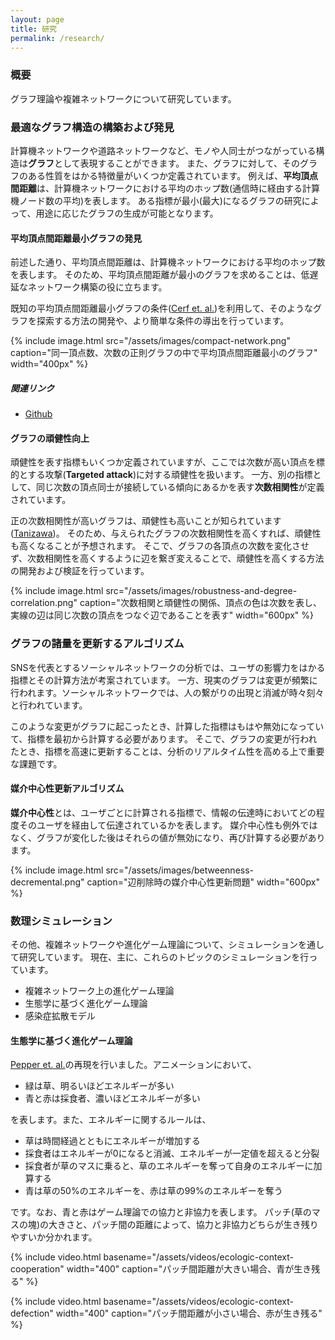```yaml
---
layout: page
title: 研究
permalink: /research/
---
```


### 概要
グラフ理論や複雑ネットワークについて研究しています。

### 最適なグラフ構造の構築および発見
計算機ネットワークや道路ネットワークなど、モノや人同士がつながっている構造は**グラフ**として表現することができます。
また、グラフに対して、そのグラフのある性質をはかる特徴量がいくつか定義されています。
例えば、**平均頂点間距離**は、計算機ネットワークにおける平均のホップ数(通信時に経由する計算機ノード数の平均)を表します。
ある指標が最小(最大)になるグラフの研究によって、用途に応じたグラフの生成が可能となります。


#### 平均頂点間距離最小グラフの発見
前述した通り、平均頂点間距離は、計算機ネットワークにおける平均のホップ数を表します。
そのため、平均頂点間距離が最小のグラフを求めることは、低遅延なネットワーク構築の役に立ちます。

既知の平均頂点間距離最小グラフの条件([Cerf et. al.])を利用して、そのようなグラフを探索する方法の開発や、より簡単な条件の導出を行っています。

{% include image.html src="/assets/images/compact-network.png" caption="同一頂点数、次数の正則グラフの中で平均頂点間距離最小のグラフ" width="400px" %}


##### 関連リンク
* [Github](https://www.github.com/y-satotani/gmg-finder)


#### グラフの頑健性向上
頑健性を表す指標もいくつか定義されていますが、ここでは次数が高い頂点を標的とする攻撃(**Targeted attack**)に対する頑健性を扱います。
一方、別の指標として、同じ次数の頂点同士が接続している傾向にあるかを表す**次数相関性**が定義されています。

正の次数相関性が高いグラフは、頑健性も高いことが知られています([Tanizawa])。
そのため、与えられたグラフの次数相関性を高くすれば、頑健性も高くなることが予想されます。
そこで、グラフの各頂点の次数を変化させず、次数相関性を高くするように辺を繋ぎ変えることで、頑健性を高くする方法の開発および検証を行っています。

{% include image.html src="/assets/images/robustness-and-degree-correlation.png" caption="次数相関と頑健性の関係、頂点の色は次数を表し、実線の辺は同じ次数の頂点をつなぐ辺であることを表す" width="600px" %}


### グラフの諸量を更新するアルゴリズム
SNSを代表とするソーシャルネットワークの分析では、ユーザの影響力をはかる指標とその計算方法が考案されています。
一方、現実のグラフは変更が頻繁に行われます。ソーシャルネットワークでは、人の繋がりの出現と消滅が時々刻々と行われています。

このような変更がグラフに起こったとき、計算した指標はもはや無効になっていて、指標を最初から計算する必要があります。
そこで、グラフの変更が行われたとき、指標を高速に更新することは、分析のリアルタイム性を高める上で重要な課題です。

#### 媒介中心性更新アルゴリズム
**媒介中心性**とは、ユーザごとに計算される指標で、情報の伝達時においてどの程度そのユーザを経由して伝達されているかを表します。
媒介中心性も例外ではなく、グラフが変化した後はそれらの値が無効になり、再び計算する必要があります。

{% include image.html src="/assets/images/betweenness-decremental.png" caption="辺削除時の媒介中心性更新問題" width="600px" %}


### 数理シミュレーション
その他、複雑ネットワークや進化ゲーム理論について、シミュレーションを通して研究しています。
現在、主に、これらのトピックのシミュレーションを行っています。
* 複雑ネットワーク上の進化ゲーム理論
* 生態学に基づく進化ゲーム理論
* 感染症拡散モデル

#### 生態学に基づく進化ゲーム理論
[Pepper et. al.]の再現を行いました。アニメーションにおいて、
* 緑は草、明るいほどエネルギーが多い
* 青と赤は採食者、濃いほどエネルギーが多い

を表します。また、エネルギーに関するルールは、
* 草は時間経過とともにエネルギーが増加する
* 採食者はエネルギーが0になると消滅、エネルギーが一定値を超えると分裂
* 採食者が草のマスに乗ると、草のエネルギーを奪って自身のエネルギーに加算する
* 青は草の50%のエネルギーを、赤は草の99%のエネルギーを奪う

です。なお、青と赤はゲーム理論での協力と非協力を表します。
パッチ(草のマスの塊)の大きさと、パッチ間の距離によって、協力と非協力どちらが生き残りやすいか分かれます。

{% include video.html basename="/assets/videos/ecologic-context-cooperation" width="400" caption="パッチ間距離が大きい場合、青が生き残る" %}

{% include video.html basename="/assets/videos/ecologic-context-defection" width="400" caption="パッチ間距離が小さい場合、赤が生き残る" %}


[Cerf et. al.]: https://onlinelibrary.wiley.com/doi/abs/10.1002/net.3230040405
[Tanizawa]: https://www.jstage.jst.go.jp/article/nolta/4/2/4_138/_article
[Pepper et. al.]: https://www.ncbi.nlm.nih.gov/pubmed/18707487
